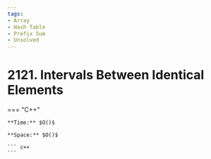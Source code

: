 ```yaml
---
tags:
- Array
- Hash Table
- Prefix Sum
- Unsolved
---
```



# 2121. Intervals Between Identical Elements

=== "C++"

    **Time:** $O()$

    **Space:** $O()$

    ``` c++
    ```